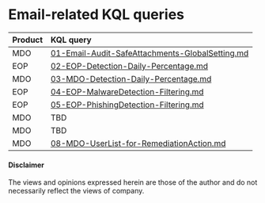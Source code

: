 # Email-related KQL queries

| Product | KQL query |
|:--------|:----------|
| MDO     | [01-Email-Audit-SafeAttachments-GlobalSetting.md](https://github.com/LearningKijo/KQL/blob/main/KQL-XDR-Hunting/Email-Microsoft-Defender-for-Office365/MDO-EOP-Query-Repository/01-Email-Audit-SafeAttachments-GlobalSetting.md) |
| EOP     | [02-EOP-Detection-Daily-Percentage.md](https://github.com/LearningKijo/KQL/blob/main/KQL-XDR-Hunting/Email-Microsoft-Defender-for-Office365/MDO-EOP-Query-Repository/02-EOP-Detection-Daily-Percentage.md) |
| MDO     | [03-MDO-Detection-Daily-Percentage.md](https://github.com/LearningKijo/KQL/blob/main/KQL-XDR-Hunting/Email-Microsoft-Defender-for-Office365/MDO-EOP-Query-Repository/03-MDO-Detection-Daily-Percentage.md) |
| EOP     | [04-EOP-MalwareDetection-Filtering.md](https://github.com/LearningKijo/KQL/blob/main/KQL-XDR-Hunting/Email-Microsoft-Defender-for-Office365/MDO-EOP-Query-Repository/04-EOP-MalwareDetection-Filtering.md) |
| EOP     | [05-EOP-PhishingDetection-Filtering.md](https://github.com/LearningKijo/KQL/blob/main/KQL-XDR-Hunting/Email-Microsoft-Defender-for-Office365/MDO-EOP-Query-Repository/05-EOP-PhishingDetection-Filtering.md) |
| MDO | TBD |
| MDO | TBD |
| MDO     | [08-MDO-UserList-for-RemediationAction.md](https://github.com/LearningKijo/KQL/blob/main/KQL-XDR-Hunting/Email-Microsoft-Defender-for-Office365/MDO-EOP-Query-Repository/08-MDO-UserList-for-RemediationAction.md) |



#### Disclaimer
The views and opinions expressed herein are those of the author and do not necessarily reflect the views of company.
